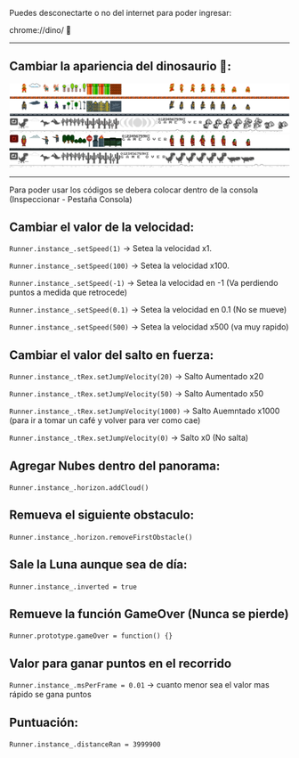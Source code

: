 Puedes desconectarte o no del internet para poder ingresar:


chrome://dino/ 🦖

------------------------------------------------------------------------------

## Cambiar la apariencia del dinosaurio 🦖:

![Mario](offline-sprite-1x-mario.png)
![Batman](batman1x.png)
![Yoshi](yoshi.png)
![Joker](joker1x.png)
![Default](sprite.png)

------------------------------------------------------------------------------

Para poder usar los códigos se debera colocar dentro de la consola (Inspeccionar - Pestaña Consola)

## Cambiar el valor de la velocidad:

```Runner.instance_.setSpeed(1)```   -> Setea la velocidad x1.

```Runner.instance_.setSpeed(100)``` -> Setea la velocidad x100.

```Runner.instance_.setSpeed(-1)```  -> Setea la velocidad en -1 (Va perdiendo puntos a medida que retrocede)

```Runner.instance_.setSpeed(0.1)``` -> Setea la velocidad en 0.1 (No se mueve)

```Runner.instance_.setSpeed(500)``` -> Setea la velocidad x500 (va muy rapido)

## Cambiar el valor del salto en fuerza:

```Runner.instance_.tRex.setJumpVelocity(20)```   -> Salto Aumentado x20

```Runner.instance_.tRex.setJumpVelocity(50)```   -> Salto Aumentado x50

```Runner.instance_.tRex.setJumpVelocity(1000)``` -> Salto Auemntado x1000 (para ir a tomar un café y volver para ver como cae)

```Runner.instance_.tRex.setJumpVelocity(0)```    -> Salto x0 (No salta)

## Agregar Nubes dentro del panorama:

```Runner.instance_.horizon.addCloud()```

## Remueva el siguiente obstaculo:

```Runner.instance_.horizon.removeFirstObstacle()```

## Sale la Luna aunque sea de día:

```Runner.instance_.inverted = true```

## Remueve la función GameOver (Nunca se pierde)

```Runner.prototype.gameOver = function() {}```

## Valor para ganar puntos en el recorrido

```Runner.instance_.msPerFrame = 0.01``` -> cuanto menor sea el valor mas rápido se gana puntos

## Puntuación:

```Runner.instance_.distanceRan = 3999900```
